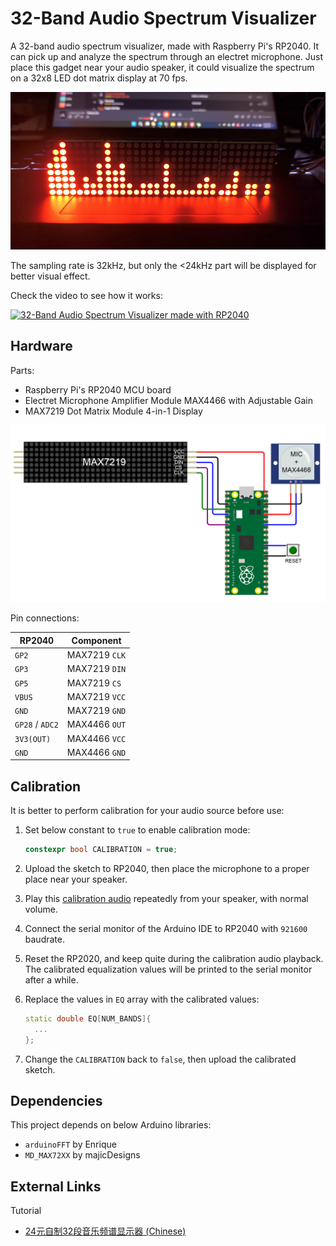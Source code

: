 # 32-Band Audio Spectrum Visualizer

A 32-band audio spectrum visualizer, made with Raspberry Pi's RP2040. It can pick up and analyze the spectrum through an electret microphone. Just place this gadget near your audio speaker, it could visualize the spectrum on a 32x8 LED dot matrix display at 70 fps.

![](media/playing.jpg)

The sampling rate is 32kHz, but only the <24kHz part will be displayed for better visual effect.

Check the video to see how it works:

[![32-Band Audio Spectrum Visualizer made with RP2040](https://img.youtube.com/vi/xeoi0uXBLIc/0.jpg)](https://www.youtube.com/watch?v=xeoi0uXBLIc)

## Hardware

Parts:

- Raspberry Pi's RP2040 MCU board
- Electret Microphone Amplifier Module MAX4466 with Adjustable Gain
- MAX7219 Dot Matrix Module 4-in-1 Display

![](media/spectrum.png)

Pin connections:

| RP2040          | Component     |
| --------------- | ------------- |
| `GP2`           | MAX7219 `CLK` |
| `GP3`           | MAX7219 `DIN` |
| `GP5`           | MAX7219 `CS`  |
| `VBUS`          | MAX7219 `VCC` |
| `GND`           | MAX7219 `GND` |
| `GP28` / `ADC2` | MAX4466 `OUT` |
| `3V3(OUT)`      | MAX4466 `VCC` |
| `GND`           | MAX4466 `GND` |

## Calibration

It is better to perform calibration for your audio source before use:

1. Set below constant to `true` to enable calibration mode:

   ```cpp
   constexpr bool CALIBRATION = true;
   ```

2. Upload the sketch to RP2040, then place the microphone to a proper place near your speaker.

3. Play this [calibration audio](media/calibration.mp3) repeatedly from your speaker, with normal volume.

4. Connect the serial monitor of the Arduino IDE to RP2040 with `921600` baudrate.

5. Reset the RP2020, and keep quite during the calibration audio playback. The calibrated equalization values will be printed to the serial monitor after a while.

6. Replace the values in `EQ` array with the calibrated values:

   ```cpp 
   static double EQ[NUM_BANDS]{
     ...
   };
   ```

7. Change the `CALIBRATION` back to `false`, then upload the calibrated sketch.

## Dependencies

This project depends on below Arduino libraries:

- `arduinoFFT` by Enrique
- `MD_MAX72XX` by majicDesigns

## External Links

Tutorial

- [24元自制32段音乐频谱显示器 (Chinese)](https://post.smzdm.com/p/aqqg569x/)